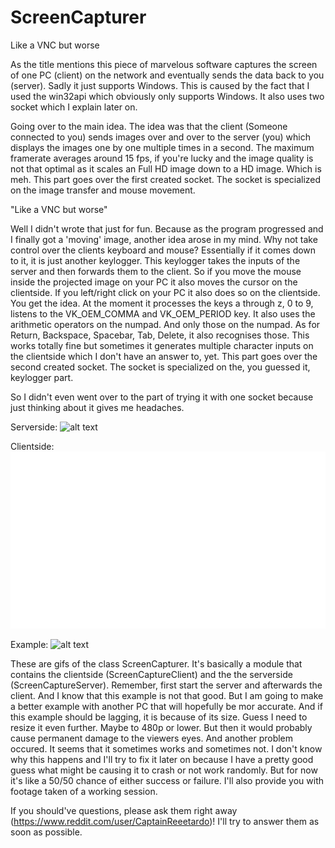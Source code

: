 # ScreenCapturer
Like a VNC but worse

As the title mentions this piece of marvelous software captures the screen of one PC (client) on the network and eventually sends the data back to you (server). Sadly it just supports Windows. This is caused by the fact that I used the win32api which obviously only supports Windows. It also uses two socket which I explain later on.

Going over to the main idea. The idea was that the client (Someone connected to you) sends images over and over to the server (you) which displays the images one by one multiple times in a second. The maximum framerate averages around 15 fps, if you're lucky and the image quality is not that optimal as it scales an Full HD image down to a HD image. Which is meh. 
This part goes over the first created socket. The socket is specialized on the image transfer and mouse movement.

"Like a VNC but worse" 

Well I didn't wrote that just for fun. Because as the program progressed and I finally got a 'moving' image, another idea arose in my mind. Why not take control over the clients keyboard and mouse?
Essentially if it comes down to it, it is just another keylogger. This keylogger takes the inputs of the server and then forwards them to the client. So if you move the mouse inside the projected image on your PC it also moves the cursor on the clientside. If you left/right click on your PC it also does so on the clientside. You get the idea. At the moment it processes the keys a through z, 0 to 9, listens to the VK_OEM_COMMA and VK_OEM_PERIOD key. It also uses the arithmetic operators on the numpad. And only those on the numpad. As for Return, Backspace, Spacebar, Tab, Delete, it also recognises those. This works totally fine but sometimes it generates multiple character inputs on the clientside which I don't have an answer to, yet.
This part goes over the second created socket. The socket is specialized on the, you guessed it, keylogger part.

So I didn't even went over to the part of trying it with one socket because just thinking about it gives me headaches.

Serverside:
![alt text](https://github.com/N00NY/ScreenCapturer/blob/master/examples/server.gif)

Clientside:
![alt text](https://github.com/N00NY/ScreenCapturer/blob/master/examples/client.gif)

Example:
![alt text](https://github.com/N00NY/ScreenCapturer/blob/master/examples/example.gif)

These are gifs of the class ScreenCapturer. It's basically a module that contains the clientside (ScreenCaptureClient) and the the serverside (ScreenCaptureServer). Remember, first start the server and afterwards the client.
And I know that this example is not that good. But I am going to make a better example with another PC that will hopefully be mor accurate. And if this example should be lagging, it is because of its size. Guess I need to resize it even further. Maybe to 480p or lower. But then it would probably cause permanent damage to the viewers eyes.
And another problem occured. It seems that it sometimes works and sometimes not. I don't know why this happens and I'll try to fix it later on because I have a pretty good guess what might be causing it to crash or not work randomly. But for now it's like a 50/50 chance of either success or failure.
I'll also provide you with footage taken of a working session.

If you should've questions, please ask them right away (https://www.reddit.com/user/CaptainReeetardo)! I'll try to answer them as soon as possible.
